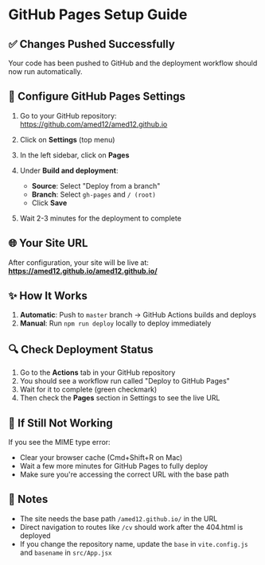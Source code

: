 # GitHub Pages Setup Guide

## ✅ Changes Pushed Successfully

Your code has been pushed to GitHub and the deployment workflow should now run automatically.

## 🔧 Configure GitHub Pages Settings

1. Go to your GitHub repository: https://github.com/amed12/amed12.github.io

2. Click on **Settings** (top menu)

3. In the left sidebar, click on **Pages**

4. Under **Build and deployment**:
   - **Source**: Select "Deploy from a branch"
   - **Branch**: Select `gh-pages` and `/ (root)`
   - Click **Save**

5. Wait 2-3 minutes for the deployment to complete

## 🌐 Your Site URL

After configuration, your site will be live at:
**https://amed12.github.io/amed12.github.io/**

## ✨ How It Works

1. **Automatic**: Push to `master` branch → GitHub Actions builds and deploys
2. **Manual**: Run `npm run deploy` locally to deploy immediately

## 🔍 Check Deployment Status

1. Go to the **Actions** tab in your GitHub repository
2. You should see a workflow run called "Deploy to GitHub Pages"
3. Wait for it to complete (green checkmark)
4. Then check the **Pages** section in Settings to see the live URL

## 🐛 If Still Not Working

If you see the MIME type error:
- Clear your browser cache (Cmd+Shift+R on Mac)
- Wait a few more minutes for GitHub Pages to fully deploy
- Make sure you're accessing the correct URL with the base path

## 📝 Notes

- The site needs the base path `/amed12.github.io/` in the URL
- Direct navigation to routes like `/cv` should work after the 404.html is deployed
- If you change the repository name, update the `base` in `vite.config.js` and `basename` in `src/App.jsx`
